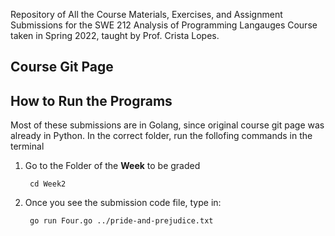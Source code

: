 Repository of All the Course Materials, Exercises, and Assignment Submissions for the SWE 212 Analysis of Programming Langauges Course taken in Spring 2022, taught by Prof. Crista Lopes.

## Course Git Page



## How to Run the Programs
Most of these submissions are in Golang, since original course git page was already in Python.
In the correct folder, run the follofing commands in the terminal
1. Go to the Folder of the **Week** to be graded

		cd Week2


2. Once you see the submission code file, type in:

		go run Four.go ../pride-and-prejudice.txt
